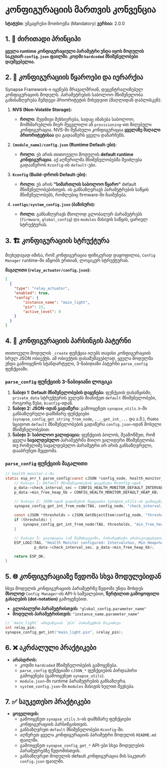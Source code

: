 # კონფიგურაციის მართვის კონვენცია

**სტატუსი:** უმკაცრესი მოთხოვნა (Mandatory)
**ვერსია:** 2.0.0

## 1. 📜 ძირითადი პრინციპი

**ყველა runtime კონფიგურაციული პარამეტრი უნდა იყოს მოდულის საკუთარ `config.json` ფაილში. კოდში `hardcoded` მნიშვნელობები დაუშვებელია.**

## 2. 📂 კონფიგურაციის წყაროები და იერარქია

Synapse Framework-ი იყენებს მრავალშრიან, დეცენტრალიზებულ კონფიგურაციის მოდელს. პარამეტრების საბოლოო მნიშვნელობა განისაზღვრება შემდეგი პრიორიტეტის მიხედვით (მაღლიდან დაბლისკენ):

1. **NVS (Non-Volatile Storage):**
    * **როლი:** მუდმივი მეხსიერება, სადაც ინახება საბოლოო, მომხმარებლის მიერ შეცვლილი ან `provisioning`-ით მიღებული კონფიგურაცია. NVS-ში შენახული კონფიგურაცია **ყველაზე მაღალი პრიორიტეტისაა** და გადააწერს ყველა დანარჩენს.

2. **`{module_name}/config.json` (Runtime Default-ები):**
    * **როლი:** ეს არის თითოეული მოდულის **default runtime კონფიგურაცია**. აქ აღწერილმა მნიშვნელობებმა შეიძლება გადააწეროს `Kconfig`-ის `default`-ები.

3. **`Kconfig` (Build-დროის Default-ები):**
    * **როლი:** ეს არის **"სიმართლის საბოლოო წყარო"** default მნიშვნელობებისთვის. ის განსაზღვრავს პარამეტრების საწყის მნიშვნელობებს, რომლებიც firmware-ში ჩაიშენება.

4. **`configs/system_config.json` (ბაზისური):**
    * **როლი:** განსაზღვრავს მხოლოდ გლობალურ პარამეტრებს (`firmware`, `global_config`) და `modules` მასივის საწყის, ცარიელ სტრუქტურას.

## 3. 🏗️ კონფიგურაციის სტრუქტურა

მიუხედავად იმისა, რომ კონფიგურაცია ფიზიკურად დაყოფილია, `Config Manager` runtime-ში აწყობს ერთიან, ლოგიკურ სტრუქტურას.

**მაგალითი (`relay_actuator/config.json`):**

```json
[
  {
    "type": "relay_actuator",
    "enabled": true,
    "config": {
        "instance_name": "main_light",
        "pin": 23,
        "active_level": 0
    }
  }
]
```

## 4. 📝 კონფიგურაციის პარსინგის პატერნი

თითოეული მოდულის `_create` ფუნქცია იღებს თავისი კონფიგურაციის სრულ JSON ობიექტს. ამ ობიექტის დასამუშავებლად, ყველა მოდულმა უნდა გამოიყენოს სტანდარტული, 3-ნაბიჯიანი პატერნი `parse_config` ფუნქციაში.

### `parse_config` ფუნქციის 3-ნაბიჯიანი ლოგიკა

1. **ნაბიჯი 1: Default მნიშვნელობების დაყენება:** ფუნქციის დასაწყისში, `private_data` სტრუქტურის ველებს მიანიჭეთ `default` მნიშვნელობები, როგორც წესი, `Kconfig`-იდან.
2. **ნაბიჯი 2: JSON-იდან გადაწერა:** გამოიყენეთ `synapse_utils.h`-ში განსაზღვრული დამხმარე ფუნქციები (`synapse_config_get_string_from_node`, `..._get_int_...` და ა.შ.), რათა სცადოთ `default` მნიშვნელობების გადაწერა `config.json`-იდან მოსული მნიშვნელობებით.
3. **ნაბიჯი 3: საბოლოო ვალიდაცია:** ფუნქციის ბოლოს, შეამოწმეთ, რომ ყველა **სავალდებულო** პარამეტრმა მიიღო ვალიდური მნიშვნელობა. თუ რომელიმე სავალდებულო პარამეტრი არ არის განსაზღვრული, დააბრუნეთ შეცდომა.

### `parse_config` ფუნქციის მაგალითი

```c
// health_monitor.c-ში
static esp_err_t parse_config(const cJSON *config_node, health_monitor_private_data_t *p_data) {
    // ნაბიჯი 1: Default მნიშვნელობების დაყენება Kconfig-იდან
    p_data->check_interval_sec = CONFIG_HEALTH_MONITOR_DEFAULT_INTERVAL;
    p_data->min_free_heap_kb = CONFIG_HEALTH_MONITOR_DEFAULT_HEAP_KB;

    // ნაბიჯი 2: JSON-იდან გადაწერის მცდელობა synapse_utils-ის გამოყენებით
    synapse_config_get_int_from_node(TAG, config_node, "check_interval_sec", (int*)&p_data->check_interval_sec);
    
    const cJSON *thresholds = cJSON_GetObjectItem(config_node, "thresholds");
    if (thresholds) {
        synapse_config_get_int_from_node(TAG, thresholds, "min_free_heap_kb", (int*)&p_data->min_free_heap_kb);
    }

    // ნაბიჯი 3: ვალიდაცია (ამ შემთხვევაში, პარამეტრები არასავალდებულოა)
    ESP_LOGI(TAG, "Health Monitor configured: Interval=%us, Min Heap=%ukB", 
             p_data->check_interval_sec, p_data->min_free_heap_kb);

    return ESP_OK;
}
```

## 5. 🌐 კონფიგურაციაზე წვდომა სხვა მოდულებიდან

სხვა მოდულის კონფიგურაციის პარამეტრზე წვდომა უნდა მოხდეს **მხოლოდ** `Config Manager`-ის API-ს საშუალებით, **წერტილით გამოყოფილი გასაღების (dot-notation)** გამოყენებით.

* **გლობალური პარამეტრისთვის:** `"global_config.parameter_name"`
* **მოდულის პარამეტრისთვის:** `"instance_name.parameter_name"`

```c
// `main_light` ინსტანციის `pin` პარამეტრის წაკითხვა
int relay_pin;
synapse_config_get_int("main_light.pin", &relay_pin);
```

## 6. ❌ აკრძალული პრაქტიკები

* **არასდროს:**
  * კოდში `hardcoded` მნიშვნელობების გამოყენება.
  * `parse_config` ფუნქციაში `cJSON_*` ფუნქციების პირდაპირი გამოყენება (გამოიყენეთ `synapse_utils`).
  * `module.json`-ში runtime პარამეტრების განსაზღვრა.
  * `system_config.json`-ში `modules` მასივის ხელით შევსება.

## 7. ✅ საუკეთესო პრაქტიკები

* **ყოველთვის:**
  * გამოიყენეთ `synapse_utils.h`-ის დამხმარე ფუნქციები კონფიგურაციის პარსინგისთვის.
  * განსაზღვრეთ `default` მნიშვნელობები `Kconfig`-ში.
  * აღწერეთ ყველა კონფიგურაციის პარამეტრი მოდულის `README.md` ფაილში.
  * გამოიყენეთ `synapse_config_get_*` API-ები სხვა მოდულების პარამეტრებზე წვდომისთვის.
  * განსაზღვრეთ მოდულის default კონფიგურაცია მის საკუთარ `config.json` ფაილში.
